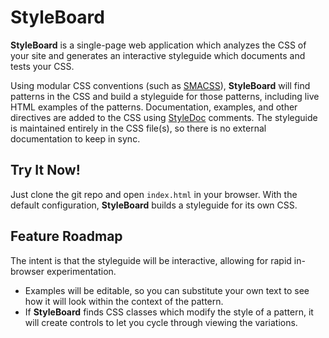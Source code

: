 # StyleBoard

**StyleBoard** is a single-page web application which analyzes the CSS
of your site and generates an interactive styleguide which documents
and tests your CSS.

Using modular CSS conventions (such as [SMACSS](http://smacss.com)),
**StyleBoard** will find patterns in the CSS and build a styleguide
for those patterns,
including live HTML examples of the patterns.
Documentation, examples, and other directives are added to the
CSS using [StyleDoc](StyleDoc.md) comments.
The styleguide is maintained entirely in the CSS file(s), so there is no
external documentation to keep in sync.

## Try It Now!

Just clone the git repo and open `index.html` in your browser.  With the default
configuration, **StyleBoard** builds a styleguide for its own CSS.

## Feature Roadmap

The intent is that the styleguide will be interactive, allowing for
rapid in-browser experimentation.

* Examples will be editable, so you can substitute your own text to see
  how it will look within the context of the pattern.
* If **StyleBoard** finds CSS classes which modify the style of a pattern,
  it will create controls to let you cycle through viewing the variations.

